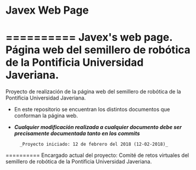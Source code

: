 # Javex Web Page
==========
Javex's web page.
Página web del semillero de robótica de la Pontificia Universidad Javeriana.
==========
Proyecto de realización de la página web del semillero de robótica de la Pontificia Universidad Javeriana.
- En este repositorio se encuentran los distintos documentos que conforman la página web.
- ***Cualquier modificación realizada a cualquier documento debe ser precisamente documentada tanto en los commits***

  ```
    _Proyecto iniciado: 12 de febrero del 2018 (12-02-2018)_
  ```
==========
Encargado actual del proyecto: Comité de retos virtuales del semillero de robótica de la Pontificia Universidad Javeriana.
